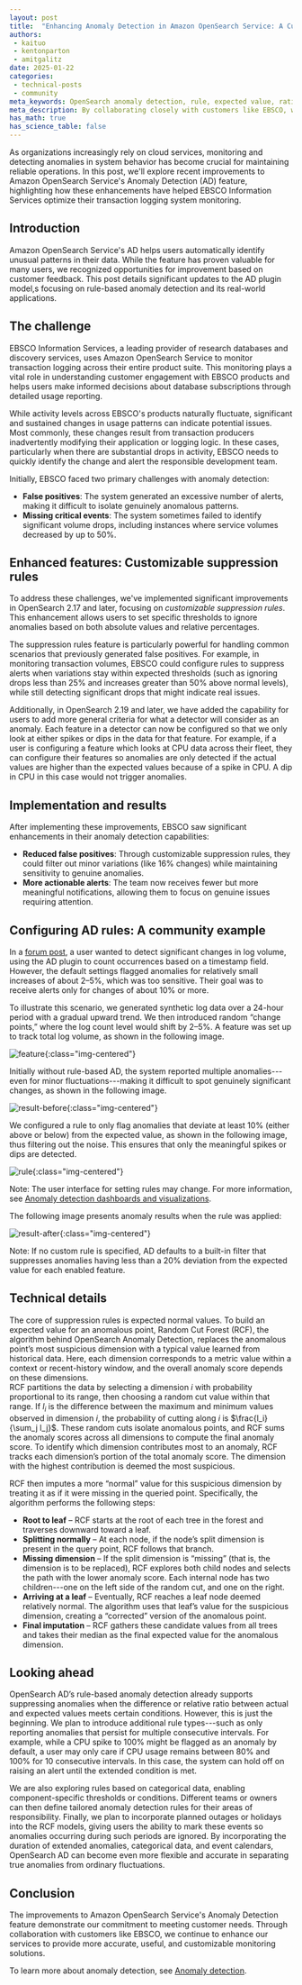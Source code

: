 ```yaml
---
layout: post
title:  "Enhancing Anomaly Detection in Amazon OpenSearch Service: A Customer Success Story"
authors:
 - kaituo
 - kentonparton
 - amitgalitz
date: 2025-01-22
categories:
 - technical-posts
 - community
meta_keywords: OpenSearch anomaly detection, rule, expected value, ratio, customer success
meta_description: By collaborating closely with customers like EBSCO, we released rule-based anomaly detection to deliver more accurate, actionable, and customizable monitoring solutions.
has_math: true
has_science_table: false
---
```


As organizations increasingly rely on cloud services, monitoring and detecting anomalies in system behavior has become crucial for maintaining reliable operations. In this post, we'll explore recent improvements to Amazon OpenSearch Service's Anomaly Detection (AD) feature, highlighting how these enhancements have helped EBSCO Information Services optimize their transaction logging system monitoring.

## Introduction

Amazon OpenSearch Service's AD helps users automatically identify unusual patterns in their data. While the feature has proven valuable for many users, we recognized opportunities for improvement based on customer feedback. This post details significant updates to the AD plugin model,s focusing on rule-based anomaly detection and its real-world applications.

## The challenge

EBSCO Information Services, a leading provider of research databases and discovery services, uses Amazon OpenSearch Service to monitor transaction logging across their entire product suite. This monitoring plays a vital role in understanding customer engagement with EBSCO products and helps users make informed decisions about database subscriptions through detailed usage reporting.

While activity levels across EBSCO's products naturally fluctuate, significant and sustained changes in usage patterns can indicate potential issues. Most commonly, these changes result from transaction producers inadvertently modifying their application or logging logic. In these cases, particularly when there are substantial drops in activity, EBSCO needs to quickly identify the change and alert the responsible development team.

Initially, EBSCO faced two primary challenges with anomaly detection:
- **False positives**: The system generated an excessive number of alerts, making it difficult to isolate genuinely anomalous patterns.  
- **Missing critical events**: The system sometimes failed to identify significant volume drops, including instances where service volumes decreased by up to 50%.

## Enhanced features: Customizable suppression rules

To address these challenges, we've implemented significant improvements in OpenSearch 2.17 and later, focusing on _customizable suppression rules_. This enhancement allows users to set specific thresholds to ignore anomalies based on both absolute values and relative percentages.

The suppression rules feature is particularly powerful for handling common scenarios that previously generated false positives. For example, in monitoring transaction volumes, EBSCO could configure rules to suppress alerts when variations stay within expected thresholds (such as ignoring drops less than 25% and increases greater than 50% above normal levels), while still detecting significant drops that might indicate real issues.

Additionally, in OpenSearch 2.19 and later, we have added the capability for users to add more general criteria for what a detector will consider as an anomaly. Each feature in a detector can now be configured so that we only look at either spikes or dips in the data for that feature. For example, if a user is configuring a feature which looks at CPU data across their fleet, they can configure their features so anomalies are only detected if the actual values are higher than the expected values because of a spike in CPU. A dip in CPU in this case would not trigger anomalies.

## Implementation and results

After implementing these improvements, EBSCO saw significant enhancements in their anomaly detection capabilities:

- **Reduced false positives**: Through customizable suppression rules, they could filter out minor variations (like 16% changes) while maintaining sensitivity to genuine anomalies.  
- **More actionable alerts**: The team now receives fewer but more meaningful notifications, allowing them to focus on genuine issues requiring attention.

## Configuring AD rules: A community example

In a [forum post](https://forum.opensearch.org/t/using-anomaly-detection-to-detect-sudden-increases-or-decreases-in-the-amount-of-logs-received-for-an-index/8628), a user wanted to detect significant changes in log volume, using the AD plugin to count occurrences based on a timestamp field. However, the default settings flagged anomalies for relatively small increases of about 2–5%, which was too sensitive. Their goal was to receive alerts only for changes of about 10% or more.

To illustrate this scenario, we generated synthetic log data over a 24-hour period with a gradual upward trend. We then introduced random “change points,” where the log count level would shift by 2–5%. A feature was set up to track total log volume, as shown in the following image.

![feature](/assets/media/blog-images/2025-01-23-ad-rule-cx-success/feature.png){:class="img-centered"}

Initially without rule-based AD, the system reported multiple anomalies---even for minor fluctuations---making it difficult to spot genuinely significant changes, as shown in the following image.

![result-before](/assets/media/blog-images/2025-01-23-ad-rule-cx-success/result-before.png){:class="img-centered"}

We configured a rule to only flag anomalies that deviate at least 10% (either above or below) from the expected value, as shown in the following image, thus filtering out the noise. This ensures that only the meaningful spikes or dips are detected.  

![rule](/assets/media/blog-images/2025-01-23-ad-rule-cx-success/new_rule.png){:class="img-centered"}

Note: The user interface for setting rules may change. For more information, see [Anomaly detection dashboards and visualizations](https://opensearch.org/docs/latest/observing-your-data/ad/dashboards-anomaly-detection/).

The following image presents anomaly results when the rule was applied:

![result-after](/assets/media/blog-images/2025-01-23-ad-rule-cx-success/result-after.png){:class="img-centered"}

Note: If no custom rule is specified, AD defaults to a built-in filter that suppresses anomalies having less than a 20% deviation from the expected value for each enabled feature.

## Technical details

The core of suppression rules is expected normal values. To build an expected value for an anomalous point, Random Cut Forest (RCF), the algorithm behind OpenSearch Anomaly Detection, replaces the anomalous point’s most suspicious dimension with a typical value learned from historical data. Here, each dimension corresponds to a metric value within a context or recent-history window, and the overall anomaly score depends on these dimensions.  
RCF partitions the data by selecting a dimension $i$ with probability proportional to its range, then choosing a random cut value within that range. If $l_i$ is the difference between the maximum and minimum values observed in dimension $i$, the probability of cutting along $i$ is $\frac{l_i}{\sum_j l_j}$. These random cuts isolate anomalous points, and RCF sums the anomaly scores across all dimensions to compute the final anomaly score. To identify which dimension contributes most to an anomaly, RCF tracks each dimension’s portion of the total anomaly score. The dimension with the highest contribution is deemed the most suspicious.  

RCF then imputes a more “normal” value for this suspicious dimension by treating it as if it were missing in the queried point. Specifically, the algorithm performs the following steps:  
- **Root to leaf** – RCF starts at the root of each tree in the forest and traverses downward toward a leaf.  
- **Splitting normally** – At each node, if the node’s split dimension is present in the query point, RCF follows that branch.  
- **Missing dimension** – If the split dimension is “missing” (that is, the dimension is to be replaced), RCF explores both child nodes and selects the path with the lower anomaly score. Each internal node has two children---one on the left side of the random cut, and one on the right.  
- **Arriving at a leaf** – Eventually, RCF reaches a leaf node deemed relatively normal. The algorithm uses that leaf’s value for the suspicious dimension, creating a “corrected” version of the anomalous point.  
- **Final imputation** – RCF gathers these candidate values from all trees and takes their median as the final expected value for the anomalous dimension.

## Looking ahead

OpenSearch AD’s rule-based anomaly detection already supports suppressing anomalies when the difference or relative ratio between actual and expected values meets certain conditions. However, this is just the beginning. We plan to introduce additional rule types---such as only reporting anomalies that persist for multiple consecutive intervals. For example, while a CPU spike to 100% might be flagged as an anomaly by default, a user may only care if CPU usage remains between 80% and 100% for 10 consecutive intervals. In this case, the system can hold off on raising an alert until the extended condition is met.

We are also exploring rules based on categorical data, enabling component-specific thresholds or conditions. Different teams or owners can then define tailored anomaly detection rules for their areas of responsibility. Finally, we plan to incorporate planned outages or holidays into the RCF models, giving users the ability to mark these events so anomalies occurring during such periods are ignored. By incorporating the duration of extended anomalies, categorical data, and event calendars, OpenSearch AD can become even more flexible and accurate in separating true anomalies from ordinary fluctuations.

## Conclusion

The improvements to Amazon OpenSearch Service's Anomaly Detection feature demonstrate our commitment to meeting customer needs. Through collaboration with customers like EBSCO, we continue to enhance our services to provide more accurate, useful, and customizable monitoring solutions.

To learn more about anomaly detection, see [Anomaly detection](https://opensearch.org/docs/latest/observing-your-data/ad/index/).

